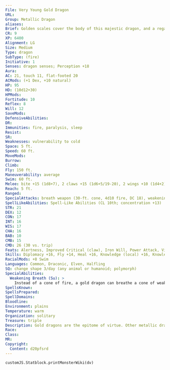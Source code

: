 ```yaml
---
File: Very Young Gold Dragon
URL: 
Group: Metallic Dragon
aliases: 
Brief: Golden scales cover the body of this majestic dragon, and a regal crest of horns arches backward above wise and piercing eyes.
CR: 9
XP: 6400
Alignment: LG
Size: Medium
Type: dragon
SubType: (fire)
Initiative: 1
Senses: dragon senses; Perception +18
Aura: 
AC: 21, touch 11, flat-footed 20
ACMods: (+1 Dex, +10 natural)
HP: 95
HD: (10d12+30)
HPMods: 
Fortitude: 10
Reflex: 8
Will: 12
SaveMods: 
DefensiveAbilities: 
DR: 
Immunities: fire, paralysis, sleep
Resist: 
SR: 
Weaknesses: vulnerability to cold
Space: 5 ft.
Speed: 60 ft.
MoveMods: 
Burrow: 
Climb: 
Fly: 150 ft.
Maneuverability: average
Swim: 60 ft.
Melee: bite +15 (1d8+7), 2 claws +15 (1d6+5/19-20), 2 wings +10 (1d4+2)
Reach: 5 ft.
Ranged: 
SpecialAttacks: breath weapon (30-ft. cone, 4d10 fire, DC 18), weakening breath
SpellLikeAbilities: Spell-Like Abilities (CL 10th; concentration +13)  At will-detect evil
STR: 21
DEX: 12
CON: 17
INT: 16
WIS: 17
CHA: 16
BAB: 10
CMB: 15
CMD: 26 (30 vs. trip)
Feats: Alertness, Improved Critical (claw), Iron Will, Power Attack, Vital Strike
Skills: Diplomacy +16, Fly +14, Heal +16, Knowledge (local) +16, Knowledge (religion) +16, Perception +20, Sense Motive +20, Spellcraft +16, Swim +26
RacialMods: +8 Swim
Languages: Common, Draconic, Elven, Halfling
SQ: change shape 3/day (any animal or humanoid; polymorph)
SpecialAbilities:
  Weakening Breath (Su): >
    Instead of a cone of fire, a gold dragon can breathe a cone of weakening gas. Creatures within the cone must succeed on a Fortitude save or take 1 point of Strength damage per age category (Will save half).
SpellsKnown: 
SpellsPrepared: 
SpellDomains: 
Bloodline: 
Environment: plains
Temperature: warm
Organization: solitary
Treasure: triple
Description: Gold dragons are the epitome of virtue. Other metallic dragons revere their gold cousins as the agents of divine forces and the paragons of dragonkind, and often seek them for advice or aid.
Race: 
Class: 
MR: 
Copyright:
  Content: d20pfsrd
---
```

```dataviewjs
customJS.Statblock.printMonsterWiki(dv)
```
